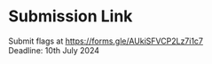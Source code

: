 # Submission Link
Submit flags at https://forms.gle/AUkiSFVCP2Lz7i1c7 <br>
Deadline: 10th July 2024

